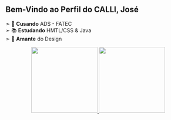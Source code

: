 ## Bem-Vindo ao Perfil do CALLI, José

➣ 🏫 **Cusando** ADS - FATEC <br>
➣ 📚 **Estudando** HMTL/CSS & Java <br>
➣ 🌅 **Amante** do Design <br> 

<div align="center">
  <a href="https://github.com/Calli832">
  <img height="180em" src="https://github-readme-stats.vercel.app/api?username=Calli832&show_icons=true&theme=maroongold&include_all_commits=true&count_private=true"/>
  <img height="180em" src="https://github-readme-stats.vercel.app/api/top-langs/?username=Calli832&layout=compact&langs_count=7&theme=maroongold"/>
</div>
 
